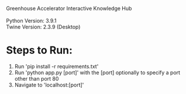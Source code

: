 Greenhouse Accelerator Interactive Knowledge Hub<br>
<br>
Python Version: 3.9.1<br>
Twine Version: 2.3.9 (Desktop)

# Steps to Run:
1. Run 'pip install -r requirements.txt'
2. Run 'python app.py [port]' with the [port] optionally to specify a port other than port 80
3. Navigate to 'localhost:[port]'